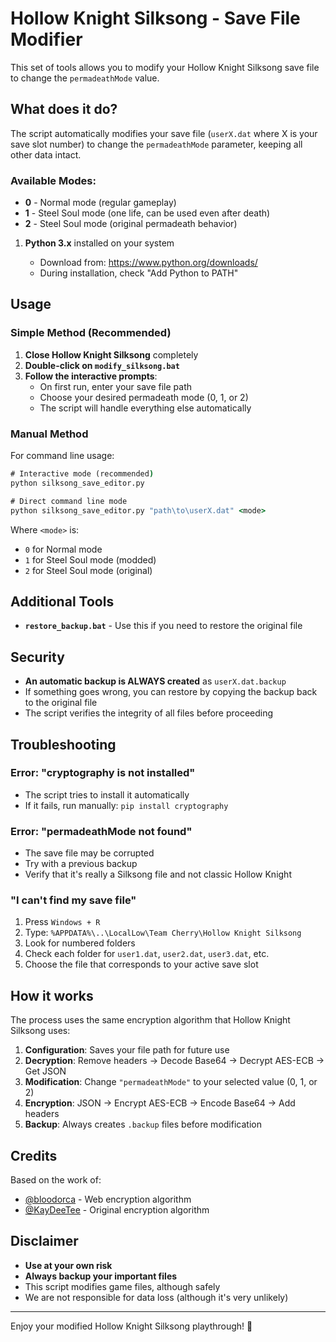 # Hollow Knight Silksong - Save File Modifier

This set of tools allows you to modify your Hollow Knight Silksong save file to change the `permadeathMode` value.

## What does it do?

The script automatically modifies your save file (`userX.dat` where X is your save slot number) to change the `permadeathMode` parameter, keeping all other data intact.

### Available Modes:

- **0** - Normal mode (regular gameplay)
- **1** - Steel Soul mode (one life, can be used even after death)
- **2** - Steel Soul mode (original permadeath behavior)

1. **Python 3.x** installed on your system

   - Download from: https://www.python.org/downloads/
   - During installation, check "Add Python to PATH"

## Usage

### Simple Method (Recommended)

1. **Close Hollow Knight Silksong** completely
2. **Double-click on `modify_silksong.bat`**
3. **Follow the interactive prompts**:
   - On first run, enter your save file path
   - Choose your desired permadeath mode (0, 1, or 2)
   - The script will handle everything else automatically

### Manual Method

For command line usage:

```cmd
# Interactive mode (recommended)
python silksong_save_editor.py

# Direct command line mode
python silksong_save_editor.py "path\to\userX.dat" <mode>
```

Where `<mode>` is:

- `0` for Normal mode
- `1` for Steel Soul mode (modded)
- `2` for Steel Soul mode (original)

## Additional Tools

- **`restore_backup.bat`** - Use this if you need to restore the original file

## Security

- **An automatic backup is ALWAYS created** as `userX.dat.backup`
- If something goes wrong, you can restore by copying the backup back to the original file
- The script verifies the integrity of all files before proceeding

## Troubleshooting

### Error: "cryptography is not installed"

- The script tries to install it automatically
- If it fails, run manually: `pip install cryptography`

### Error: "permadeathMode not found"

- The save file may be corrupted
- Try with a previous backup
- Verify that it's really a Silksong file and not classic Hollow Knight

### "I can't find my save file"

1. Press `Windows + R`
2. Type: `%APPDATA%\..\LocalLow\Team Cherry\Hollow Knight Silksong`
3. Look for numbered folders
4. Check each folder for `user1.dat`, `user2.dat`, `user3.dat`, etc.
5. Choose the file that corresponds to your active save slot

## How it works

The process uses the same encryption algorithm that Hollow Knight Silksong uses:

1. **Configuration**: Saves your file path for future use
2. **Decryption**: Remove headers → Decode Base64 → Decrypt AES-ECB → Get JSON
3. **Modification**: Change `"permadeathMode"` to your selected value (0, 1, or 2)
4. **Encryption**: JSON → Encrypt AES-ECB → Encode Base64 → Add headers
5. **Backup**: Always creates `.backup` files before modification

## Credits

Based on the work of:

- [@bloodorca](https://github.com/bloodorca/hollow) - Web encryption algorithm
- [@KayDeeTee](https://github.com/KayDeeTee/Hollow-Knight-SaveManager) - Original encryption algorithm

## Disclaimer

- **Use at your own risk**
- **Always backup your important files**
- This script modifies game files, although safely
- We are not responsible for data loss (although it's very unlikely)

---

Enjoy your modified Hollow Knight Silksong playthrough! 🦋
